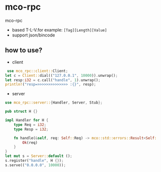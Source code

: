 # mco-rpc

mco-rpc

* based T-L-V.for example:  ```[Tag][Length][Value]```
* support json/bincode

## how to use?

* client

```rust
 use mco_rpc::client::Client;
let c = Client::dial(("127.0.0.1", 10000)).unwrap();
let resp:i32 = c.call("handle", 1).unwrap();
println!("resp=>>>>>>>>>>>>>> :{}", resp);
```

* server

```rust
use mco_rpc::server::{Handler, Server, Stub};

pub struct H {}

impl Handler for H {
    type Req = i32;
    type Resp = i32;

    fn handle(&self, req: Self::Req) -> mco::std::errors::Result<Self::Resp> {
        Ok(req)
    }
}
let mut s = Server::default ();
s.register("handle", H {});
s.serve(("0.0.0.0", 10000));
```